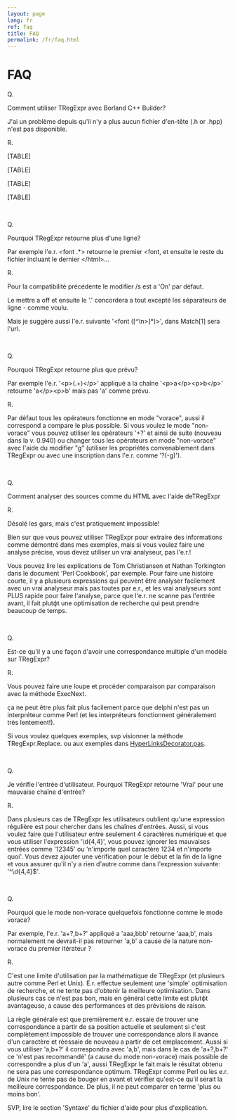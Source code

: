 ```yaml
---
layout: page
lang: fr
ref: faq
title: FAQ
permalink: /fr/faq.html
---
```


FAQ
===

Q.

Comment utiliser TRegExpr avec Borland C++ Builder?

J'ai un problème depuis qu'il n'y a plus aucun fichier d'en-tête (.h or
.hpp) n'est pas disponible.

R.

[TABLE]

[TABLE]

[TABLE]

[TABLE]

 

Q.

Pourquoi TRegExpr retourne plus d'une ligne?

Par exemple l'e.r. &lt;font .\*&gt; retourne le premier &lt;font, et
ensuite le reste du fichier incluant le dernier &lt;/html&gt;...

R.

Pour la compatibilité précédente le modifier /s est а 'On' par défaut.

Le mettre а off et ensuite le '.' concordera а tout excepté les
séparateurs de ligne - comme voulu.

Mais je suggère aussi l'e.r. suivante '&lt;font (\[^\\n&gt;\]\*)&gt;',
dans Match\[1\] sera l'url.

 

Q.

Pourquoi TRegExpr retourne plus que prévu?

Par exemple l'e.r. '&lt;p&gt;(.+)&lt;/p&gt;' appliqué а la chaîne
'&lt;p&gt;a&lt;/p&gt;&lt;p&gt;b&lt;/p&gt;' retourne
'a&lt;/p&gt;&lt;p&gt;b' mais pas 'a' comme prévu.

R.

Par défaut tous les opérateurs fonctionne en mode "vorace", aussi il
correspond а compare le plus possible. Si vous voulez le mode
"non-vorace" vous pouvez utiliser les opérateurs '+?' et ainsi de suite
(nouveau dans la v. 0.940) ou changer tous les opérateurs en mode
"non-vorace" avec l'aide du modifier "g" (utiliser les propriétés
convenablement dans TRegExpr ou avec une inscription dans l'e.r. comme
'?(-g)').

 

Q.

Comment analyser des sources comme du HTML avec l'aide deTRegExpr

R.

Désolé les gars, mais c'est pratiquement impossible!

Bien sur que vous pouvez utiliser TRegExpr pour extraire des
informations comme démontré dans mes exemples, mais si vous voulez faire
une analyse précise, vous devez utiliser un vrai analyseur, pas l'e.r.!

Vous pouvez lire les explications de Tom Christiansen et Nathan
Torkington dans le document 'Perl Cookbook', par exemple. Pour faire une
histoire courte, il y a plusieurs expressions qui peuvent être analyser
facilement avec un vrai analyseur mais pas toutes par e.r., et les vrai
analyseurs sont PLUS rapide pour faire l'analyse, parce que l'e.r. ne
scanne pas l'entrée avant, il fait plutфt une optimisation de recherche
qui peut prendre beaucoup de temps.

 

Q.

Est-ce qu'il y a une façon d'avoir une correspondance multiple d'un
modèle sur TRegExpr?

R.

Vous pouvez faire une loupe et procéder comparaison par comparaison avec
la méthode ExecNext.

ça ne peut être plus fait plus facilement parce que delphi n'est pas un
interpréteur comme Perl (et les interpréteurs fonctionnent généralement
très lentement!).

Si vous voulez quelques exemples, svp visionner la méthode
TRegExpr.Replace. ou aux exemples dans
[HyperLinksDecorator.pas](#hyperlinksdecorator.html).

 

Q.

Je vérifie l'entrée d'utilisateur. Pourquoi TRegExpr retourne 'Vrai'
pour une mauvaise chaîne d'entrée?

R.

Dans plusieurs cas de TRegExpr les utilisateurs oublient qu'une
expression régulière est pour chercher dans les chaînes d'entrées.
Aussi, si vous voulez faire que l'utilisateur entre seulement 4
caractères numérique et que vous utiliser l'expression '\\d{4,4}', vous
pouvez ignorer les mauvaises entrées comme '12345' ou 'n'importe quel
caractère 1234 et n'importe quoi'. Vous devez ajouter une vérification
pour le début et la fin de la ligne et vous assurer qu'il n'y a rien
d'autre comme dans l'expression suivante: '^\\d{4,4}$'.

 

Q.

Pourquoi que le mode non-vorace quelquefois fonctionne comme le mode
vorace?

Par exemple, l'e.r. 'a+?,b+?' appliqué а 'aaa,bbb' retourne 'aaa,b',
mais normalement ne devrait-il pas retourner 'a,b' а cause de la nature
non-vorace du premier itérateur ?

R.

C'est une limite d'utilisation par la mathématique de TRegExpr (et
plusieurs autre comme Perl et Unix). E.r. effectue seulement une
'simple' optimisation de recherche, et ne tente pas d'obtenir la
meilleure optimisation. Dans plusieurs cas ce n'est pas bon, mais en
général cette limite est plutфt avantageuse, а cause des performances et
des prévisions de raison.

La règle générale est que premièrement e.r. essaie de trouver une
correspondance а partir de sa position actuelle et seulement si c'est
complètement impossible de trouver une correspondance alors il avance
d'un caractère et réessaie de nouveau а partir de cet emplacement. Aussi
si vous utiliser 'a,b+?' il correspondra avec 'a,b', mais dans le cas de
'a+?,b+?' ce 'n'est pas recommandé' (а cause du mode non-vorace) mais
possible de correspondre а plus d'un 'a', aussi TRegExpr le fait mais le
résultat obtenu ne sera pas une correspondance optimum. TRegExpr comme
Perl ou les e.r. de Unix ne tente pas de bouger en avant et vérifier
qu'est-ce qu'il serait la meilleure correspondance. De plus, il ne peut
comparer en terme 'plus ou moins bon'.

SVP, lire le section 'Syntaxe' du fichier d'aide pour plus
d'explication.